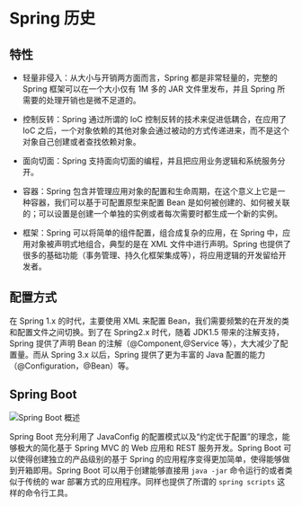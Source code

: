 # Spring 历史

## 特性

- 轻量非侵入：从大小与开销两方面而言，Spring 都是非常轻量的，完整的 Spring 框架可以在一个大小仅有 1M 多的 JAR 文件里发布，并且 Spring 所需要的处理开销也是微不足道的。

- 控制反转：Spring 通过所谓的 IoC 控制反转的技术来促进低耦合，在应用了 IoC 之后，一个对象依赖的其他对象会通过被动的方式传递进来，而不是这个对象自己创建或者查找依赖对象。

- 面向切面：Spring 支持面向切面的编程，并且把应用业务逻辑和系统服务分开。

- 容器：Spring 包含并管理应用对象的配置和生命周期，在这个意义上它是一种容器，我们可以基于可配置原型来配置 Bean 是如何被创建的、如何被关联的；可以设置是创建一个单独的实例或者每次需要时都生成一个新的实例。

- 框架：Spring 可以将简单的组件配置，组合成复杂的应用，在 Spring 中，应用对象被声明式地组合，典型的是在 XML 文件中进行声明。Spring 也提供了很多的基础功能（事务管理、持久化框架集成等），将应用逻辑的开发留给开发者。

## 配置方式

在 Spring 1.x 的时代，主要使用 XML 来配置 Bean，我们需要频繁的在开发的类和配置文件之间切换。到了在 Spring2.x 时代，随着 JDK1.5 带来的注解支持，Spring 提供了声明 Bean 的注解（@Component,@Service 等），大大减少了配置量。而从 Spring 3.x 以后，Spring 提供了更为丰富的 Java 配置的能力（@Configuration，@Bean）等。

## Spring Boot

![Spring Boot 概述](https://s2.ax1x.com/2019/09/03/nFQxUO.png)

Spring Boot 充分利用了 JavaConfig 的配置模式以及“约定优于配置”的理念，能够极大的简化基于 Spring MVC 的 Web 应用和 REST 服务开发。Spring Boot 可以使得创建独立的产品级别的基于 Spring 的应用程序变得更加简单，使得能够做到开箱即用。Spring Boot 可以用于创建能够直接用 `java -jar` 命令运行的或者类似于传统的 war 部署方式的应用程序。同样也提供了所谓的 `spring scripts` 这样的命令行工具。
